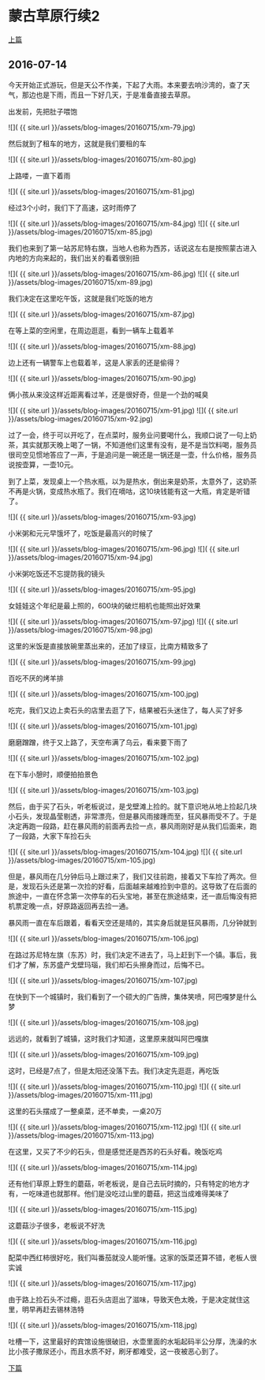 蒙古草原行续2
========================

[上篇](/2016/07/13/蒙古草原2.html)

2016-07-14
------------------------

今天开始正式游玩，但是天公不作美，下起了大雨。本来要去响沙湾的，查了天气，那边也是下雨，而且一下好几天，于是准备直接去草原。

出发前，先把肚子喂饱

![]( {{ site.url }}/assets/blog-images/20160715/xm-79.jpg)

然后就到了租车的地方，这就是我们要租的车

![]( {{ site.url }}/assets/blog-images/20160715/xm-80.jpg)

上路喽，一直下着雨

![]( {{ site.url }}/assets/blog-images/20160715/xm-81.jpg)

经过3个小时，我们下了高速，这时雨停了

![]( {{ site.url }}/assets/blog-images/20160715/xm-84.jpg)
![]( {{ site.url }}/assets/blog-images/20160715/xm-85.jpg)

我们也来到了第一站苏尼特右旗，当地人也称为西苏，话说这左右是按照蒙古进入内地的方向来起的，我们出关的看着很别扭

![]( {{ site.url }}/assets/blog-images/20160715/xm-86.jpg)
![]( {{ site.url }}/assets/blog-images/20160715/xm-89.jpg)

我们决定在这里吃午饭，这就是我们吃饭的地方

![]( {{ site.url }}/assets/blog-images/20160715/xm-87.jpg)

在等上菜的空闲里，在周边逛逛，看到一辆车上载着羊

![]( {{ site.url }}/assets/blog-images/20160715/xm-88.jpg)

边上还有一辆警车上也载着羊，这是人家丢的还是偷得？

![]( {{ site.url }}/assets/blog-images/20160715/xm-90.jpg)

俩小孩从来没这样近距离看过羊，还是很好奇，但是一个劲的喊臭

![]( {{ site.url }}/assets/blog-images/20160715/xm-91.jpg)
![]( {{ site.url }}/assets/blog-images/20160715/xm-92.jpg)

过了一会，终于可以开吃了，在点菜时，服务业问要喝什么，我顺口说了一句上奶茶，其实就那天晚上喝了一锅，不知道他们这里有没有，是不是当饮料喝，服务员很司空见惯地答应了一声，于是追问是一碗还是一锅还是一壶，什么价格，服务员说按壶算，一壶10元。

到了上菜，发现桌上一个热水瓶，以为是热水，倒出来是奶茶，太意外了，这奶茶不再是火锅，变成热水瓶了。我们在嘀咕，这10块钱能有这一大瓶，肯定是听错了。

![]( {{ site.url }}/assets/blog-images/20160715/xm-93.jpg)

小米粥和元元早饿坏了，吃饭是最高兴的时候了

![]( {{ site.url }}/assets/blog-images/20160715/xm-96.jpg)
![]( {{ site.url }}/assets/blog-images/20160715/xm-94.jpg)

小米粥吃饭还不忘提防我的镜头

![]( {{ site.url }}/assets/blog-images/20160715/xm-95.jpg)

女娃娃这个年纪是最上照的，600块的破烂相机也能照出好效果

![]( {{ site.url }}/assets/blog-images/20160715/xm-97.jpg)
![]( {{ site.url }}/assets/blog-images/20160715/xm-98.jpg)

这里的米饭是直接放碗里蒸出来的，还加了绿豆，比南方精致多了

![]( {{ site.url }}/assets/blog-images/20160715/xm-99.jpg)

百吃不厌的烤羊排

![]( {{ site.url }}/assets/blog-images/20160715/xm-100.jpg)

吃完，我们又边上卖石头的店里去逛了下，结果被石头迷住了，每人买了好多

![]( {{ site.url }}/assets/blog-images/20160715/xm-101.jpg)

磨磨蹭蹭，终于又上路了，天空布满了乌云，看来要下雨了

![]( {{ site.url }}/assets/blog-images/20160715/xm-102.jpg)

在下车小憩时，顺便拍拍景色

![]( {{ site.url }}/assets/blog-images/20160715/xm-103.jpg)

然后，由于买了石头，听老板说过，是戈壁滩上捡的。就下意识地从地上捡起几块小石头，发现晶莹剔透，非常漂亮，但是暴风雨接踵而至，狂风暴雨受不了。于是决定再跑一段路，赶在暴风雨的前面再去捡一点，暴风雨刚好是从我们后面来，跑了一段路，大家下车捡石头

![]( {{ site.url }}/assets/blog-images/20160715/xm-104.jpg)
![]( {{ site.url }}/assets/blog-images/20160715/xm-105.jpg)

但是，暴风雨在几分钟后马上跟过来了，我们又往前跑，接着又下车捡了两次。但是，发现石头还是第一次捡的好看，后面越来越难捡到中意的。这导致了在后面的旅途中，一直在怀念第一次停车的石头宝地，甚至在旅途结束，还一直后悔没有把机票定晚一点，好原路返回再去捡一通。

暴风雨一直在车后跟着，看看天空还是晴的，其实身后就是狂风暴雨，几分钟就到

![]( {{ site.url }}/assets/blog-images/20160715/xm-106.jpg)

在路过苏尼特左旗（东苏）时，我们决定不进去了，马上赶到下一个镇。事后，我们才了解，东苏盛产戈壁玛瑙，我们却石头擦身而过，后悔不已。

![]( {{ site.url }}/assets/blog-images/20160715/xm-107.jpg)

在快到下一个城镇时，我们看到了一个硕大的广告牌，集体笑喷，阿巴嘎梦是什么梦

![]( {{ site.url }}/assets/blog-images/20160715/xm-108.jpg)

远远的，就看到了城镇，这时我们才知道，这里原来就叫阿巴嘎旗

![]( {{ site.url }}/assets/blog-images/20160715/xm-109.jpg)

这时，已经是7点了，但是太阳还没落下去。我们决定先逛逛，再吃饭

![]( {{ site.url }}/assets/blog-images/20160715/xm-110.jpg)
![]( {{ site.url }}/assets/blog-images/20160715/xm-111.jpg)

这里的石头摆成了一整桌菜，还不单卖，一桌20万

![]( {{ site.url }}/assets/blog-images/20160715/xm-112.jpg)
![]( {{ site.url }}/assets/blog-images/20160715/xm-113.jpg)

在这里，又买了不少的石头，但是感觉还是西苏的石头好看。晚饭吃鸡

![]( {{ site.url }}/assets/blog-images/20160715/xm-114.jpg)

还有他们草原上野生的蘑菇，听老板说，是自己去玩时摘的，只有特定的地方才有，一吃味道也就那样。他们是没吃过山里的蘑菇，把这当成难得美味了

![]( {{ site.url }}/assets/blog-images/20160715/xm-115.jpg)

这蘑菇沙子很多，老板说不好洗

![]( {{ site.url }}/assets/blog-images/20160715/xm-116.jpg)

配菜中西红柿很好吃，我们叫番茄就没人能听懂。这家的饭菜还算不错，老板人很实诚

![]( {{ site.url }}/assets/blog-images/20160715/xm-117.jpg)

由于路上捡石头不过瘾，逛石头店逛出了滋味，导致天色太晚，于是决定就住这里，明早再赶去锡林浩特

![]( {{ site.url }}/assets/blog-images/20160715/xm-118.jpg)

吐槽一下，这里最好的宾馆设施很破旧，水壶里面的水垢起码半公分厚，洗澡的水比小孩子撒尿还小，而且水质不好，刷牙都难受，这一夜被恶心到了。

[下篇](/2016/07/15/蒙古草原4.html)